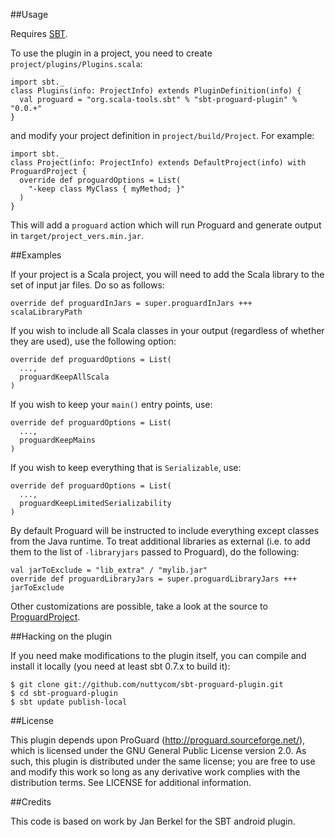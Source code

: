 ##Usage

Requires [SBT](http://simple-build-tool.googlecode.com/).

To use the plugin in a project, you need to create `project/plugins/Plugins.scala`:

    import sbt._
    class Plugins(info: ProjectInfo) extends PluginDefinition(info) {
      val proguard = "org.scala-tools.sbt" % "sbt-proguard-plugin" % "0.0.+"
    }

and modify your project definition in `project/build/Project`. For example:

    import sbt._
    class Project(info: ProjectInfo) extends DefaultProject(info) with ProguardProject {
      override def proguardOptions = List(
        "-keep class MyClass { myMethod; }"
      )
    }

This will add a `proguard` action which will run Proguard and generate output
in `target/project_vers.min.jar`.

##Examples

If your project is a Scala project, you will need to add the Scala library to
the set of input jar files. Do so as follows:

    override def proguardInJars = super.proguardInJars +++ scalaLibraryPath

If you wish to include all Scala classes in your output (regardless of whether
they are used), use the following option:

    override def proguardOptions = List(
      ...,
      proguardKeepAllScala
    )

If you wish to keep your `main()` entry points, use:

    override def proguardOptions = List(
      ...,
      proguardKeepMains
    )

If you wish to keep everything that is `Serializable`, use:

    override def proguardOptions = List(
      ...,
      proguardKeepLimitedSerializability
    )

By default Proguard will be instructed to include everything except classes
from the Java runtime. To treat additional libraries as external (i.e. to
add them to the list of `-libraryjars` passed to Proguard), do the following:

    val jarToExclude = "lib_extra" / "mylib.jar"
    override def proguardLibraryJars = super.proguardLibraryJars +++ jarToExclude

Other customizations are possible, take a look at the source to [ProguardProject](http://github.com/nuttycom/sbt-proguard-plugin/tree/master/src/main/scala/ProguardProject.scala).

##Hacking on the plugin

If you need make modifications to the plugin itself, you can compile and install it locally (you need at least sbt 0.7.x to build it):

    $ git clone git://github.com/nuttycom/sbt-proguard-plugin.git
    $ cd sbt-proguard-plugin
    $ sbt update publish-local

##License

This plugin depends upon ProGuard (http://proguard.sourceforge.net/),
which is licensed under the GNU General Public License version 2.0.
As such, this plugin is distributed under the same license; you are
free to use and modify this work so long as any derivative work complies
with the distribution terms. See LICENSE for additional information.

##Credits

This code is based on work by Jan Berkel for the SBT android plugin.
